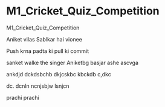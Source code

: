 # M1_Cricket_Quiz_Competition
M1_Cricket_Quiz_Competition

Aniket vilas Sablkar  hai vionee

Push krna padta ki pull ki commit

sanket walke the singer
Aniketbg basjar ashe ascvga

ankdjd dckdsbchb dkjcskbc kbckdb c,dkc

dc. dcnln ncnjsbjw lsnjcn 

prachi prachi
